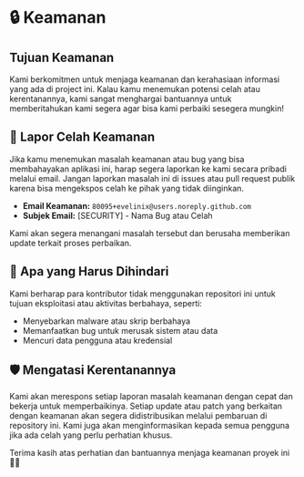 # 🔒 Keamanan

## Tujuan Keamanan

Kami berkomitmen untuk menjaga keamanan dan kerahasiaan informasi yang ada di project ini. Kalau kamu menemukan potensi celah atau kerentanannya, kami sangat menghargai bantuannya untuk memberitahukan kami segera agar bisa kami perbaiki sesegera mungkin!

## 🛑 Lapor Celah Keamanan

Jika kamu menemukan masalah keamanan atau bug yang bisa membahayakan aplikasi ini, harap segera laporkan ke kami secara pribadi melalui email. Jangan laporkan masalah ini di issues atau pull request publik karena bisa mengekspos celah ke pihak yang tidak diinginkan.

- **Email Keamanan:** `80095+evelinix@users.noreply.github.com`
- **Subjek Email:** [SECURITY] - Nama Bug atau Celah

Kami akan segera menangani masalah tersebut dan berusaha memberikan update terkait proses perbaikan.

## 🚫 Apa yang Harus Dihindari

Kami berharap para kontributor tidak menggunakan repositori ini untuk tujuan eksploitasi atau aktivitas berbahaya, seperti:
- Menyebarkan malware atau skrip berbahaya
- Memanfaatkan bug untuk merusak sistem atau data
- Mencuri data pengguna atau kredensial

## 🛡️ Mengatasi Kerentanannya

Kami akan merespons setiap laporan masalah keamanan dengan cepat dan bekerja untuk memperbaikinya. Setiap update atau patch yang berkaitan dengan keamanan akan segera didistribusikan melalui pembaruan di repository ini. Kami juga akan menginformasikan kepada semua pengguna jika ada celah yang perlu perhatian khusus.

Terima kasih atas perhatian dan bantuannya menjaga keamanan proyek ini 💖✨

